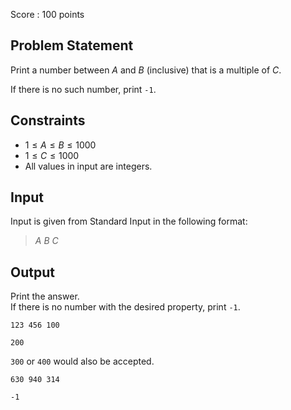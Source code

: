 Score : $100$ points

## Problem Statement

Print a number between $A$ and $B$ (inclusive) that is a multiple of $C$.

If there is no such number, print `-1`.

## Constraints

- $1 \leq A \leq B \leq 1000$
- $1 \leq C \leq 1000$
- All values in input are integers.

## Input

Input is given from Standard Input in the following format:

> $A$ $B$ $C$

## Output

Print the answer.<br>
If there is no number with the desired property, print `-1`.

```input1
123 456 100
```

```output1
200
```

`300` or `400` would also be accepted.

```input2
630 940 314
```

```output2
-1
```